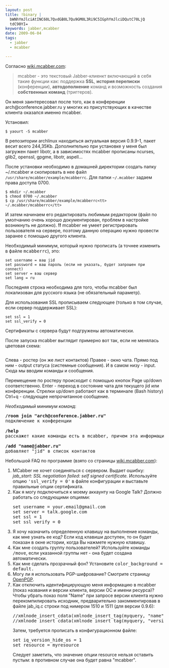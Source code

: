 ```yaml
--- 
layout: post
title: !binary |
  bWNhYmJlciAtINC60L7QvdGB0L7Qu9GM0L3Ri9C5IGphYmJlciDQutC70LjQ
  tdC90YI=
keywords: jabber,mcabber
date: 2009-06-04
tags:
  - jabber
  - mcabber

---
```

Согласно <a href="http://wiki.mcabber.com/index.php/RU_Main_Page" rel="nofollow">wiki.mcabber.com</a>:
<blockquote>mcabber - это текстовый Jabber-клиенкт включающий в себя такие функции как: поддержка <strong>SSL</strong>, <strong>история переписки</strong> (конференции), <strong>автодополнение</strong> команд и возможность создания <strong>собственных команд</strong> (триггеров).</blockquote>
Он меня заинтересовал после того, как в конференции arch@conference.jabber.ru у многих из присутствующих в качестве клиента оказался именно mcabber.

Установил:

    $ yaourt -S mcabber

В репозитории archlinux находиться актуальная версия 0.9.9-1, пакет весит всего 244,35Kb. Дополнительно при установке у меня был загружен пакет libotr, а в зависимостях mcabber прописаны ncurses, glib2, openssl, gpgme, libotr, aspell...

После установки необходимо в домашней директории создать папку ~/.mcabber и скопировать в нее файл <code>/usr/share/mcabber/example/mcabberrc</code>. Для папки <code>~/.mcabber</code> задаем права доступа 0700.

    $ mkdir ~/.mcabber
    $ chmod 0700 ~/.mcabber
    $ cp /usr/share/mcabber/example/mcabberrc<tt> ~/.mcabber/mcabberrc</tt>

И затем начинаем его редактировать любимым редактором (файл по умолчанию очень хорошо документирован, проблем в настройке возникнуть не должно).
 **!!** mcabber не умеет регистрировать пользователя на сервере, поэтому данную операцию нужно провести заранее с помощью другого клиента.

Необходимый минимум, который нужно прописать (а точнее изменить в файле <tt>mcabberrc</tt>), это:

    set username = ваш jid
    set password = ваш пароль (если не указать, будет запрошен при connect)
    set server = ваш сервер
    set lang = ru

Последняя строка необходима для того, чтобы mcabber был локализован для русского языка (не обязательный параметр).

Для использования SSL прописываем следующее (только в том случае, если сервер поддерживает SSL):

    set ssl = 1
    set ssl_verify = 0

Сертификаты с сервера будут подгружены автоматически.

После запуска mcabber выглядит примерно вот так, если не менялась цветовая схема:

<img src="http://static.juev.ru/2009/06/mcabber_sample.png" alt="" />

Слева - ростер (он же лист контактов)
Правее - окно чата.
Прямо под ним - output статуса (системные сообщения).
И в самом низу - input. Сюда мы вводим команды и сообщения.

Перемещение по ростеру происходит с помощью кнопок Page up/down соответственно.
Enter - переход в состояние чата для текущего jid или конференции.
Стрелки up/down работают как в терминале (Bash history)
Ctrl+q - следующее непрочитанное сообщение.

<em>Необходимый минимум команд</em>:

<pre><span style="font-weight: bold;">/room join "arch@conference.jabber.ru"</span>
подключение к конференции

<span style="font-weight: bold;">/help</span>
расскажет какие команды есть в mcabber, причем эта информация всегда более свежая, чем в manpage.

<span style="font-weight: bold;">/add "name@jabber.ru"</span>
добавляет "jid" в список контактов</pre>

Небольшой FAQ по программе (взято со страницы <a href="http://wiki.mcabber.com/index.php/RU_Main_Page">wiki.mcabber.com</a>):
<ol>
	<li> MCabber не хочет соединяться с сервером. Выдает ошибку: <em>jab_start: SSL negotiation failed: self signed certificate.</em>
Используйте опцию <tt>'ssl_verify = 0'</tt> в файле конфигурации и выставьте правильные опции сертификата.</li>
	<li> Как я могу подключиться к моему аккаунту на Google Talk?
Должно работать со следующими опциями:
<pre>set username = your.email@gmail.com
set server = talk.google.com
set ssl = 1
set ssl_verify = 0</pre></li>
	<li> Я хочу назначить определенную клавишу на выполнение команды, как мне узнать ее код?
Если код клавиши доступен, то он будет показан в окне истории, когда Вы нажмете нужную клавишу.</li>
	<li> Как мне создать группу пользователей?
Используйте команды <tt>/move</tt>, если указанной группы нет - она будет создана автоматически.</li>
	<li> Как мне сделать прозрачный фон?
Установите <tt>color_background = default.</tt></li>
	<li> Могу ли я использовать PGP-шифрование?
Смотрите страницу <a title="OpenPGP" href="http://wiki.mcabber.com/index.php/OpenPGP">OpenPGP</a>.</li>
	<li>Как отключить идентифицирующую меня информацию в mcabber (показ названия и версии клиента, версии ОС и имени ресурса)?
Чтобы убрать показ поля "Name" при запросе версии клиента нужно перекомпилировать исходник, предварительно закомментировав в файле jab_iq.c строки под нимером 1510 и 1511 (для версии 0.9.6):
<pre>//xmlnode_insert_cdata(xmlnode_insert_tag(myquery, "name"), PACKAGE_NAME, -1);
//xmlnode_insert_cdata(xmlnode_insert_tag(myquery, "version"), ver, -1);</pre>
Затем, требуется прописать в конфигурационном файле:
<pre>set iq_version_hide_os = 1
set resource = myresource</pre>
Следует заметить, что значение опции resource нельзя оставить пустым: в противном случае она будет равна "mcabber".</li>
</ol>
